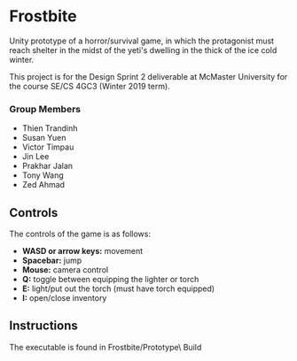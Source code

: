 # Frostbite

Unity prototype of a horror/survival game, in which the protagonist must reach shelter in the midst of the yeti's dwelling in the thick of the ice cold winter.

This project is for the Design Sprint 2 deliverable at McMaster University for the course SE/CS 4GC3 (Winter 2019 term).

### Group Members
- Thien Trandinh
- Susan Yuen
- Victor Timpau
- Jin Lee
- Prakhar Jalan
- Tony Wang
- Zed Ahmad

## Controls
The controls of the game is as follows:
- **WASD or arrow keys:** movement
- **Spacebar:** jump
- **Mouse:** camera control
- **Q:** toggle between equipping the lighter or torch
- **E:** light/put out the torch (must have torch equipped)
- **I:** open/close inventory

## Instructions
The executable is found in Frostbite/Prototype\ Build